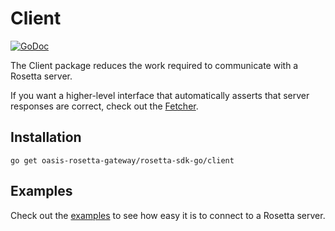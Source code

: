 # Client

[![GoDoc](https://img.shields.io/badge/go.dev-reference-007d9c?logo=go&logoColor=white&style=shield)](https://pkg.go.dev/oasis-rosetta-gateway/rosetta-sdk-go/client?tab=doc)

The Client package reduces the work required to communicate with a Rosetta server.

If you want a higher-level interface that automatically asserts that server responses
are correct, check out the [Fetcher](/fetcher).

## Installation

```shell
go get oasis-rosetta-gateway/rosetta-sdk-go/client
```

## Examples
Check out the [examples](/examples) to see how easy
it is to connect to a Rosetta server.
